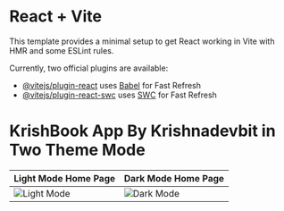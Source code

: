 # React + Vite

This template provides a minimal setup to get React working in Vite with HMR and some ESLint rules.

Currently, two official plugins are available:

- [@vitejs/plugin-react](https://github.com/vitejs/vite-plugin-react/blob/main/packages/plugin-react/README.md) uses [Babel](https://babeljs.io/) for Fast Refresh
- [@vitejs/plugin-react-swc](https://github.com/vitejs/vite-plugin-react-swc) uses [SWC](https://swc.rs/) for Fast Refresh

# KrishBook App By Krishnadevbit in Two Theme Mode

| Light Mode Home Page                          | Dark Mode Home Page                         |
| --------------------------------------------- | ------------------------------------------- |
| ![Light Mode](public/images/lightpreview.png) | ![Dark Mode](public/images/darkpreview.png) |
